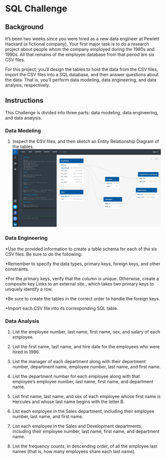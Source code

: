 # SQL Challenge


## Background
It’s been two weeks since you were hired as a new data engineer at Pewlett Hackard (a fictional company). Your first major task is to do a research project about people whom the company employed during the 1980s and 1990s. All that remains of the employee database from that period are six CSV files.

For this project, you’ll design the tables to hold the data from the CSV files, import the CSV files into a SQL database, and then answer questions about the data. That is, you’ll perform data modeling, data engineering, and data analysis, respectively.

## Instructions
This Challenge is divided into three parts: data modeling, data engineering, and data analysis.

### Data Modeling
1. Inspect the CSV files, and then sketch an Entity Relationship Diagram of the tables.
![Sketch](images/Sketch.JPG)
### Data Engineering
*Use the provided information to create a table schema for each of the six CSV files. Be sure to do the following:

*Remember to specify the data types, primary keys, foreign keys, and other constraints.

*For the primary keys, verify that the column is unique. Otherwise, create a composite key Links to an external site., which takes two primary keys to uniquely identify a row.

*Be sure to create the tables in the correct order to handle the foreign keys.

*Import each CSV file into its corresponding SQL table.


### Data Analysis
1. List the employee number, last name, first name, sex, and salary of each employee.

2. List the first name, last name, and hire date for the employees who were hired in 1986.

3. List the manager of each department along with their department number, department name, employee number, last name, and first name.

4. List the department number for each employee along with that employee’s employee number, last name, first name, and department name.

5. List first name, last name, and sex of each employee whose first name is Hercules and whose last name begins with the letter B.

6. List each employee in the Sales department, including their employee number, last name, and first name.

7. List each employee in the Sales and Development departments, including their employee number, last name, first name, and department name.

8. List the frequency counts, in descending order, of all the employee last names (that is, how many employees share each last name).


